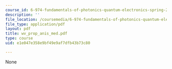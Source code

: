 ```yaml
---
course_id: 6-974-fundamentals-of-photonics-quantum-electronics-spring-2006
description: ''
file_location: /coursemedia/6-974-fundamentals-of-photonics-quantum-electronics-spring-2006/e1e047e358e9bf49e9af7dfb43b73c80_wv_prop_anis_med.pdf
file_type: application/pdf
layout: pdf
title: wv_prop_anis_med.pdf
type: course
uid: e1e047e358e9bf49e9af7dfb43b73c80

---
```

None